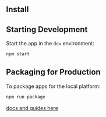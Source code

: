 ## Install

## Starting Development

Start the app in the `dev` environment:

```bash
npm start
```

## Packaging for Production

To package apps for the local platform:

```bash
npm run package
```

[docs and guides here](https://electron-react-boilerplate.js.org/docs/installation)

